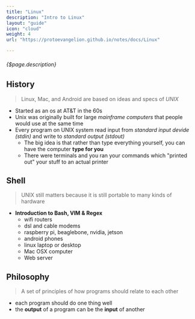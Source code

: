 ```yaml
---
title: "Linux"
description: "Intro to Linux"
layout: "guide"
icon: "cloud"
weight: 4
url: "https://protoevangelion.github.io/notes/docs/Linux"

---
```


###### {$page.description}

<article id="1">

## History
> Linux, Mac, and Android are based on ideas and specs of *UNIX*

* Started as an os at AT&T in the 60s
* Unix was originally built for large *mainframe computers* that people would use at the same time
* Every program on UNIX system read input from *standard input devide (stdin)* and write to *standard output (stdout)*
  * The big idea is that rather than type everything yourself, you can have the computer **type for you**
  * There were terminals and you ran your commands which "printed out" your stuff to an actual printer
  
</article>


<article id="2">

## Shell
> UNIX still matters because it is still portable to many kinds of hardware

* **Introduction to Bash, VIM & Regex**
  * wifi routers
  * dsl and cable modems
  * raspberry pi, beaglebone, nvidia, jetson
  * android phones
  * linux laptop or desktop
  * Mac OSX computer
  * Web server
</article>


<article id="3">

## Philosophy
> A set of principles of how programs should relate to each other

* each program should do one thing well
* the **output** of a program can be the **input** of another

</article>
